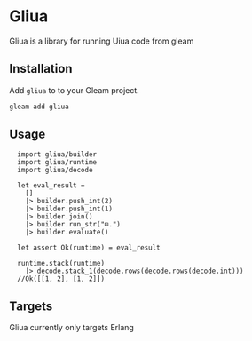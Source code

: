 # Gliua

Gliua is a library for running Uiua code from gleam 

## Installation

Add `gliua` to to your Gleam project.

```sh
gleam add gliua
```

## Usage

```gleam
  import gliua/builder
  import gliua/runtime
  import gliua/decode

  let eval_result =
    []
    |> builder.push_int(2)
    |> builder.push_int(1)
    |> builder.join()
    |> builder.run_str("⊟.")
    |> builder.evaluate()

  let assert Ok(runtime) = eval_result

  runtime.stack(runtime)
    |> decode.stack_1(decode.rows(decode.rows(decode.int)))
  //Ok([[1, 2], [1, 2]])
```

## Targets

Gliua currently only targets Erlang